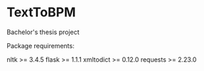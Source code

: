 # TextToBPM
Bachelor's thesis project

Package requirements:

nltk >= 3.4.5
flask >= 1.1.1
xmltodict >= 0.12.0
requests >= 2.23.0